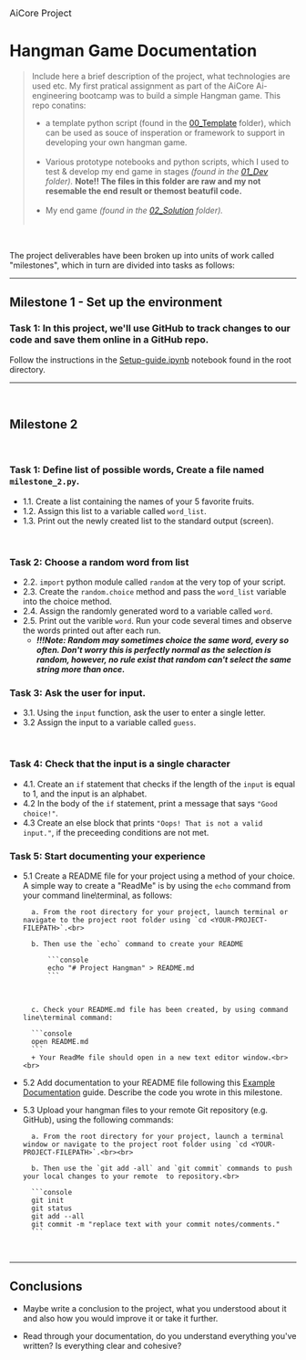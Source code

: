 <font size = 3> AiCore Project </font> 
# Hangman Game Documentation

> Include here a brief description of the project, what technologies are used etc.
My first pratical assignment as part of the AiCore Ai-engineering bootcamp was to build a simple Hangman game. This repo conatins:
> * a template python script (found in the [00_Template](/00_Template) folder), which can be used as souce of insperation or framework to support in developing your own hangman game.<br><br>
> * Various prototype notebooks and python scripts, which I used to test & develop my end game in stages <i>(found in the [01_Dev](/01_Dev) folder). </i><b>Note!! The files in this folder are raw and my not resemable the end result or themost beatufil code.</b><br><br>
> * My end game <i>(found in the [02_Solution](/02_Solution) folder).</i><br><br>

<br>

The project deliverables have been broken up into units of work called "milestones", which in turn are divided into tasks as follows:<br>

---

## Milestone 1 - Set up the environment

### **Task 1:**  In this project, we'll use GitHub to track changes to our code and save them online in a GitHub repo.

Follow the instructions in the [Setup-guide.ipynb](/Setup-guide.ipynb) notebook found in the root directory.
<br>

---
<br>

## Milestone 2
<br>

### **Task 1:** Define list of possible words, Create a file named `milestone_2.py`. <br>
- 1.1. Create a list containing the names of your 5 favorite fruits. <br>
- 1.2. Assign this list to a variable called `word_list`. <br>
- 1.3. Print out the newly created list to the standard output (screen). <br>
<br>

### **Task 2:**  Choose a random word from list <br>
- 2.2. `import` python module called `random` at the very top of your script.<br>
- 2.3. Create the `random.choice` method and pass the `word_list` variable into the choice method. <br>
- 2.4. Assign the randomly generated word to a variable called `word`.<br>
- 2.5. Print out the varible `word`. Run your code several times and observe the words printed out after each run. 
    - <i><b>!!!Note: Random may sometimes choice the same word, every so often. Don't worry this is perfectly normal as the selection is random, however, no rule exist that random can't select the same string more than once.</b></i><br>

### **Task 3:**  Ask the user for input.<br>
- 3.1. Using the `input` function, ask the user to enter a single letter.<br>
- 3.2 Assign the input to a variable called `guess`.<br>
<br>

### **Task 4:**   Check that the input is a single character<br>
- 4.1. Create an `if` statement that checks if the length of the `input` is equal to 1, and the input is an alphabet.<br>
- 4.2 In the body of the `if` statement, print a message that says `"Good choice!"`.<br>
- 4.3 Create an else block that prints `"Oops! That is not a valid input."`, if the preceeding conditions are not met.<br>

### **Task 5:**   Start documenting your experience<br>
- 5.1 Create a README file for your project using a method of your choice. A simple way to create a "ReadMe" is by using the `echo` command from your command line\terminal, as follows:

        a. From the root directory for your project, launch terminal or navigate to the project root folder using `cd <YOUR-PROJECT-FILEPATH>`.<br>

        b. Then use the `echo` command to create your README

            ```console
            echo "# Project Hangman" > README.md
            ```
    <br>
    
        c. Check your README.md file has been created, by using command line\terminal command:

        ```console
        open README.md
        ```
        + Your ReadMe file should open in a new text editor window.<br><br>

- 5.2 Add documentation to your README file following this [Example Documentation](./00_Template/ExampleDocumentation.md) guide. Describe the code you wrote in this milestone.<br>

- 5.3 Upload your hangman files to your remote Git repository (e.g. GitHub), using the following commands:<br>

        a. From the root directory for your project, launch a terminal window or navigate to the project root folder using `cd <YOUR-PROJECT-FILEPATH>`.<br><br>

        b. Then use the `git add -all` and `git commit` commands to push your local changes to your remote  to repository.<br>

        ```console
        git init
        git status
        git add --all
        git commit -m "replace text with your commit notes/comments."
        ```

<br>

---
## Conclusions

- Maybe write a conclusion to the project, what you understood about it and also how you would improve it or take it further.

- Read through your documentation, do you understand everything you've written? Is everything clear and cohesive?
